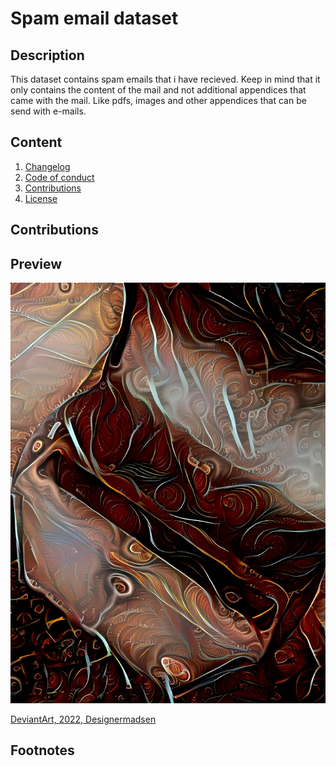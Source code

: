 # Spam email dataset
## Description
This dataset contains spam emails that i have recieved. 
Keep in mind that it only contains
the content of the mail and not additional appendices that came with the mail. Like pdfs, images and other appendices that can be send with e-mails.


## Content
1. [Changelog](changelog.md)
2. [Code of conduct](code_of_conduct.md)
3. [Contributions](contributing.md)
4. [License](License.md)

## Contributions


## Preview
![Image showing a mail box as a metaphor for e-mail](preview.jpg)

[DeviantArt, 2022, Designermadsen](https://www.deviantart.com/designermadsen/art/You-got-mail-921709679)


## Footnotes
